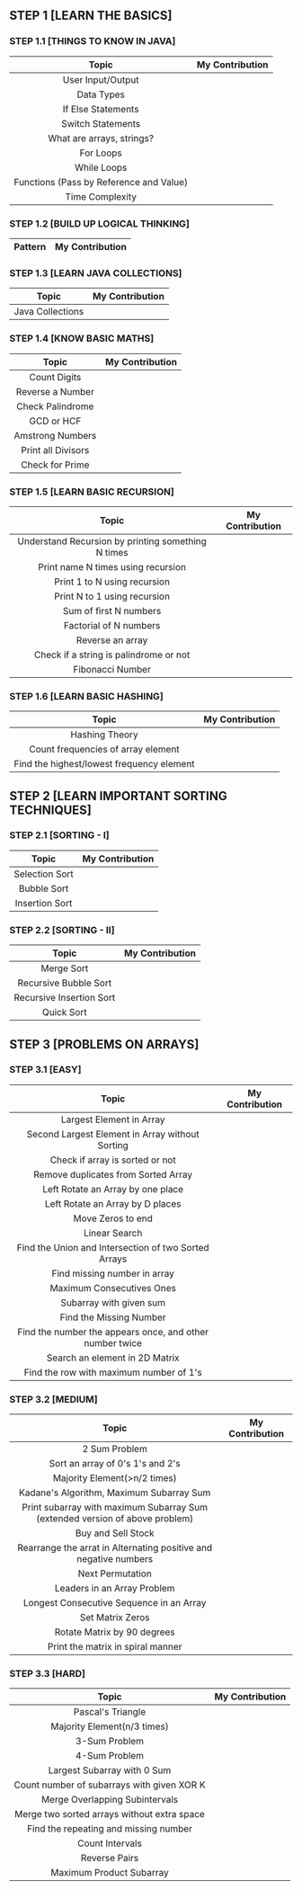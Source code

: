 ## STEP 1 [LEARN THE BASICS]
### STEP 1.1 [THINGS TO KNOW IN JAVA]
| Topic | My Contribution |
| :---: | :---: |
| User Input/Output | |
| Data Types | |
| If Else Statements | |
| Switch Statements | |
| What are arrays, strings? | |
| For Loops | |
| While Loops | |
| Functions (Pass by Reference and Value) | |
| Time Complexity | | 

### STEP 1.2 [BUILD UP LOGICAL THINKING]
| Pattern | My Contribution |
| :---: | :---: | 

### STEP 1.3 [LEARN JAVA COLLECTIONS]
| Topic | My Contribution |
| :---: | :---: |
| Java Collections | |

### STEP 1.4 [KNOW BASIC MATHS]
| Topic | My Contribution |
| :---: | :---: |
| Count Digits | |
| Reverse a Number | |
| Check Palindrome | |
| GCD or HCF | |
| Amstrong Numbers | |
| Print all Divisors | |
| Check for Prime | |

### STEP 1.5 [LEARN BASIC RECURSION]
| Topic | My Contribution |
| :---: | :---: |
| Understand Recursion by printing something N times | |
| Print name N times using recursion | |
| Print 1 to N using recursion | |
| Print N to 1 using recursion | |
| Sum of first N numbers | |
| Factorial of N numbers | |
| Reverse an array | |
| Check if a string is palindrome or not | |
| Fibonacci Number | |

### STEP 1.6 [LEARN BASIC HASHING]
| Topic | My Contribution |
| :---: | :---: |
| Hashing Theory | |
| Count frequencies of array element | |
| Find the highest/lowest frequency element | |

## STEP 2 [LEARN IMPORTANT SORTING TECHNIQUES]
### STEP 2.1 [SORTING - I]
| Topic | My Contribution |
| :---: | :---: |
| Selection Sort | |
| Bubble Sort | |
| Insertion Sort | |

### STEP 2.2 [SORTING - II]
| Topic | My Contribution |
| :---: | :---: |
| Merge Sort | |
| Recursive Bubble Sort | |
| Recursive Insertion Sort | |
| Quick Sort | |

## STEP 3 [PROBLEMS ON ARRAYS]
### STEP 3.1 [EASY]
| Topic | My Contribution |
| :---: | :---: |
| Largest Element in Array | |
| Second Largest Element in Array without Sorting | |
| Check if array is sorted or not | |
| Remove duplicates from Sorted Array | |
| Left Rotate an Array by one place | |
| Left Rotate an Array by D places | |
| Move Zeros to end | |
| Linear Search | |
| Find the Union and Intersection of two Sorted Arrays | |
| Find missing number in array | |
| Maximum Consecutives Ones | |
| Subarray with given sum | |
| Find the Missing Number | |
| Find the number the appears once, and other number twice | |
| Search an element in 2D Matrix | |
| Find the row with maximum number of 1's | |

### STEP 3.2 [MEDIUM]
| Topic | My Contribution |
| :---: | :---: |
| 2 Sum Problem| |
| Sort an array of 0's 1's and 2's | |
| Majority Element(>n/2 times)| |
| Kadane's Algorithm, Maximum Subarray Sum| |
| Print subarray with maximum Subarray Sum (extended version of above problem)| |
| Buy and Sell Stock | |
| Rearrange the arrat in Alternating positive and negative numbers | |
| Next Permutation | |
| Leaders in an Array Problem | |
| Longest Consecutive Sequence in an Array | |
| Set Matrix Zeros | |
| Rotate Matrix by 90 degrees | |
| Print the matrix in spiral manner | |

### STEP 3.3 [HARD]
| Topic | My Contribution |
| :---: | :---: |
| Pascal's Triangle | |
| Majority Element(n/3 times) | |
| 3-Sum Problem | |
| 4-Sum Problem | |
| Largest Subarray with 0 Sum | |
| Count number of subarrays with given XOR K| |
| Merge Overlapping Subintervals | |
| Merge two sorted arrays without extra space | |
| Find the repeating and missing number | |
| Count Intervals | |
| Reverse Pairs | |
| Maximum Product Subarray | |
